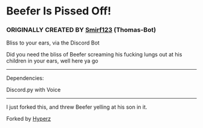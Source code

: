 # Beefer Is Pissed Off!

### ORIGINALLY CREATED BY [Smirf123](https://github.com/Smirf123) (Thomas-Bot)

Bliss to your ears, via the Discord Bot


Did you need the bliss of Beefer screaming his fucking lungs out at his children in your ears, well here ya go

---

Dependencies:

Discord.py with Voice

---

I just forked this, and threw Beefer yelling at his son in it.

Forked by [Hyperz](https://hyperz.dev)
